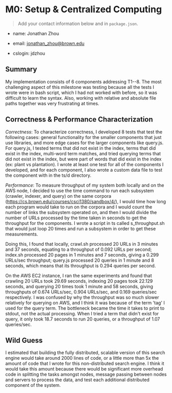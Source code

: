 # M0: Setup & Centralized Computing

> Add your contact information below and in `package.json`.

* name: Jonathan Zhou

* email: jonathan_zhou@brown.edu

* cslogin: jdzhou


## Summary


My implementation consists of 6 components addressing T1--8.  The most challenging aspect of this milestone was testing because all the tests I wrote were in bash script, which I had not worked with before, so it was difficult to learn the syntax. Also, working with relative and absolute file paths together was very frustrating at times.


## Correctness & Performance Characterization

*Correctness*:
To characterize correctness, I developed 8 tests that test the following cases: general functionality for the smaller components that just use libraries, and more edge cases for the larger components like query.js. For query.js, I tested terms that did not exist in the index, terms that did exist in the index, multi-word term matches, and tried querying terms that did not exist in the index, but were part of words that did exist in the index (ex: plant vs plantation). I wrote at least one test for all of the components I developed, and for each component, I also wrote a custom data file to test the component with in the ts/d directory.


*Performance*: 
To measure throughput of my system both locally and on the AWS node, I decided to use the time command to run each subsystem (crawler, indexer, and query) on the same corpora (https://cs.brown.edu/courses/csci1380/sandbox/4/), I would time how long each program would take to run on the corpora and I would count the number of links the subsystem operated on, and then I would divide the number of URLs processed by the time taken in seconds to get the throughput for the components. I wrote a script in ts called s_throughput.sh that would just loop 20 times and run a subsystem in order to get these measurements.

Doing this, I found that locally, crawl.sh processed 20 URLs in 3 minutes and 37 seconds, equating to a throughput of 0.092 URLs per second; index.sh processed 20 pages in 1 minutes and 7 seconds, giving a 0.299 URLs/sec throughput; query.js processed 20 queries in 1 minute and 8 seconds, which means that its throughput is 0.294 queries per second.

On the AWS EC2 instance, I ran the same experiments and found that crawling 20 URLs took 29.69 seconds, indexing 20 pages took 22.129 seconds, and querying 20 times took 1 minute and 58 seconds, giving throughputs of 0.674 URLs/sec, 0.904 URLs/sec, and 0.169 queries/sec respectively. I was confused by why the throughput was so much slower relatively for querying on AWS, and I think it was because of the term 'tag' I used for the query term. The bottleneck became the time it takes to print to stdout, not the actual processing. When I tried a term that didn't exist for query, it only took 18.7 seconds to run 20 queries, or a throughput of 1.07 queries/sec.


## Wild Guess

I estimated that building the fully distributed, scalable version of this search engine would take around 2000 lines of code, or a little more than 5x the amount of code that I wrote for this non-distributed search engine. I think it would take this amount because there would be significant more overhead code in splitting the tasks amongst nodes, message passing between nodes and servers to process the data, and test each additional distributed component of the system.
